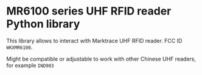 # MR6100 series UHF RFID reader Python library

This library allows to interact with Marktrace UHF RFID reader. FCC ID `WKXMR6100`.

Might be compatible or adjustable to work with other Chinese UHF readers, for example `IND903`
